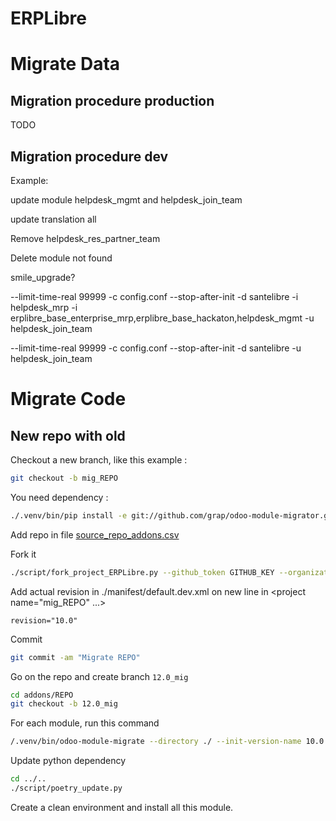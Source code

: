 # ERPLibre

# Migrate Data
## Migration procedure production

TODO

## Migration procedure dev

Example:

update module helpdesk_mgmt and helpdesk_join_team

update translation all

Remove helpdesk_res_partner_team

Delete module not found

smile_upgrade?

--limit-time-real 99999 -c config.conf --stop-after-init -d santelibre -i helpdesk_mrp -i erplibre_base_enterprise_mrp,erplibre_base_hackaton,helpdesk_mgmt -u helpdesk_join_team

--limit-time-real 99999 -c config.conf --stop-after-init -d santelibre  -u helpdesk_join_team

# Migrate Code
## New repo with old 
Checkout a new branch, like this example :
```bash
git checkout -b mig_REPO
```

You need dependency : 
```bash
./.venv/bin/pip install -e git://github.com/grap/odoo-module-migrator.git#egg=odoo-module-migrator
```

Add repo in file [source_repo_addons.csv](../source_repo_addons.csv)

Fork it
```bash
./script/fork_project_ERPLibre.py --github_token GITHUB_KEY --organization NAME
```

Add actual revision in ./manifest/default.dev.xml on new line in <project name="mig_REPO" ...>
```
revision="10.0"
```

Commit
```bash
git commit -am "Migrate REPO"
```

Go on the repo and create branch `12.0_mig`
```bash
cd addons/REPO
git checkout -b 12.0_mig
```

For each module, run this command
```bash
/.venv/bin/odoo-module-migrate --directory ./ --init-version-name 10.0 --target-version-name 12.0 --modules module_name
```

Update python dependency
```bash
cd ../..
./script/poetry_update.py
```

Create a clean environment and install all this module.
